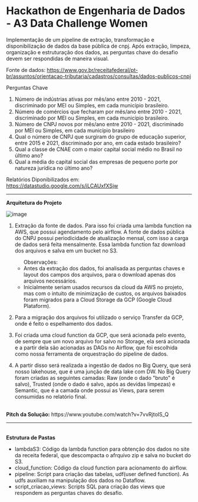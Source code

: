 # Hackathon de Engenharia de Dados - A3 Data Challenge Women


Implementação de um pipeline de extração, transformação e disponibilização de dados da base pública de cnpj.
Após extração, limpeza, organização e estruturação dos dados, as perguntas chave do desafio devem ser respondidas de maneira visual.

Fonte de dados: https://www.gov.br/receitafederal/pt-br/assuntos/orientacao-tributaria/cadastros/consultas/dados-publicos-cnpj

Perguntas Chave
1. Número de indústrias ativas por mês/ano entre 2010 - 2021, discriminado por MEI ou Simples, em cada município brasileiro.
2. Número de comércios que fecharam por mês/ano entre 2010 - 2021, discriminado por MEI ou Simples, em cada município brasileiro.
3. Número de CNPJ novos por mês/ano entre 2010 - 2021, discriminado por MEI ou Simples, em cada município brasileiro
4. Qual o número de CNPJ que surgiram do grupo de educação superior, entre 2015 e 2021, discriminado por ano, em cada estado brasileiro?
5. Qual a classe de CNAE com o maior capital social médio no Brasil no último ano?
6. Qual a média do capital social das empresas de pequeno porte por natureza  jurídica no último ano?

Relatórios Diponibilizados em: https://datastudio.google.com/s/iLCAUxfXSjw

<hr size=1>

<b>Arquitetura do Projeto</b>

![image](https://user-images.githubusercontent.com/69485358/134758443-3449806f-935c-43c2-b749-52521ca1cf07.png)

1. Extração da fonte de dados. Para isso foi criada uma lambda function na AWS, que possui agendamento pelo airflow. A fonte de dados pública do CNPJ possui periodicidade de atualização mensal, com isso a carga de dados será feita mensalmente.
Essa lambda function faz download dos arquivos e salva em um bucket no S3.<br>
   <ul>Observações: 
       <li> Antes da extração dos dados, foi analisada as perguntas chaves e layout dos campos dos arquivos, para o download apenas dos arquivos necessários. </li>
       <li>  Inicialmente seriam usados recursos da cloud da AWS no projeto, mas com o intuito de minimização de custos, os arquivos baixados foram migrados para a Cloud Storage da GCP (Google Cloud Plataform).</li>
   </ul>

2. Para a migração dos arquivos foi utilizado o serviço Transfer da GCP, onde é feito o espelhamento dos dados.
3. Foi criada uma cloud function da GCP, que será acionada pelo evento, de sempre que um novo arquivo for salvo no Storage, ela será acionada e a partir dela são acionadas as DAGs no Airflow, que foi escolhida como nossa ferramenta de orquestração do pipeline de dados.
4. A partir disso será realizada a ingestão de dados no Big Query, que será nosso lakehouse, que é uma junção de data lake com DW. No Big Query foram criadas as seguintes camadas: Raw (onde o dado "bruto" é salvo),  Trusted (onde o dado é salvo, após as devidas limpezas) e Semantic, que é a camada onde possui as Views, para serem consumidas no relatório final.

<br>
<b>Pitch da Solução:</b> https://www.youtube.com/watch?v=7vvRjtoIS_Q
<br>
<hr>
<br>
<b> Estrutura de Pastas</b>
     <ul><li>lambdaS3: Código da lambda function para obtenção dos dados no site da receita federal, que descompacta o afrquivo zip e salva no bucket do S3. </li>
         <li>cloud_function: Código da cloud function para acionamento do airflow.</li>
         <li>pipeline: Script para criação das tabelas, udf(user defined function). As udfs auxiliam na manipulação dos dados no Dataflow.</li>
         <li>script_criacao_views: Scripts SQL para criação das views que respondem as perguntas chaves do desafio.</li>
     </ul>  

